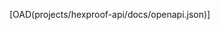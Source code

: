 <style>

    .operation-separator {

        visibility: hidden;

    }

</style>

[OAD(projects/hexproof-api/docs/openapi.json)]